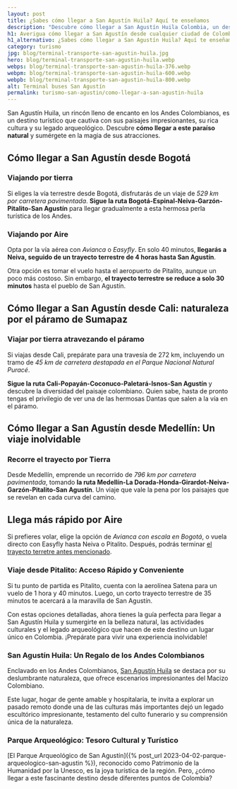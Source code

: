 ```yaml
---
layout: post
title: ¿Sabes cómo llegar a San Agustín Huila? Aquí te enseñamos
description: "Descubre cómo llegar a San Agustín Huila Colombia, un destino turístico que cautiva con sus paisajes impresionantes, su rica cultura y su legado arqueológico."
h1: Averigua cómo llegar a San Agustín desde cualquier ciudad de Colombia
h1_alternativo: ¿Sabes cómo llegar a San Agustín Huila? Aquí te enseñamos
category: turismo
jpg: blog/terminal-transporte-san-agustin-huila.jpg
hero: blog/terminal-transporte-san-agustin-huila.webp
webps: blog/terminal-transporte-san-agustin-huila-376.webp
webpm: blog/terminal-transporte-san-agustin-huila-600.webp
webpb: blog/terminal-transporte-san-agustin-huila-800.webp
alt: Terminal buses San Agustín
permalink: turismo-san-agustin/como-llegar-a-san-agustin-huila
---
```

San Agustín Huila, un rincón lleno de encanto en los Andes Colombianos, es un destino turístico que cautiva con sus paisajes impresionantes, su rica cultura y su legado arqueológico. Descubre **cómo llegar a este paraíso natural** y sumérgete en la magia de sus atracciones.
<!-- excerpt -->

## Cómo llegar a San Agustín desde Bogotá

### Viajando por tierra

Si eliges la vía terrestre desde Bogotá, disfrutarás de un viaje de *529 km por carretera pavimentada*. **Sigue la ruta Bogotá-Espinal-Neiva-Garzón-Pitalito-San Agustín** para llegar gradualmente a esta hermosa perla turística de los Andes.

### Viajando por Aire

Opta por la vía aérea con *Avianca* o *Easyfly*. En solo 40 minutos, **llegarás a Neiva, seguido de un trayecto terrestre de 4 horas hasta San Agustín**.

Otra opción es tomar el vuelo hasta el aeropuerto de Pitalito, aunque un poco más costoso. Sin embargo, **el trayecto terrestre se reduce a solo 30 minutos** hasta el pueblo de San Agustín.

## Cómo llegar a San Agustín desde Cali: naturaleza por el páramo de Sumapaz

### Viajar por tierra atravezando el páramo

Si viajas desde Cali, prepárate para una travesía de 272 km, incluyendo un tramo de *45 km de carretera destapada en el Parque Nacional Natural Puracé*.

**Sigue la ruta Cali-Popayán-Coconuco-Paletará-Isnos-San Agustín** y descubre la diversidad del paisaje colombiano. Quien sabe, hasta de pronto tengas el privilegio de ver una de las hermosas Dantas que salen a la vía en el páramo.

## Cómo llegar a San Agustín desde Medellín: Un viaje inolvidable

### Recorre el trayecto por Tierra

Desde Medellín, emprende un recorrido de *796 km por carretera pavimentada*, tomando **la ruta Medellín-La Dorada-Honda-Girardot-Neiva-Garzón-Pitalito-San Agustín**. Un viaje que vale la pena por los paisajes que se revelan en cada curva del camino.

## Llega más rápido por Aire

Si prefieres volar, elige la opción de *Avianca con escala en Bogotá*, o vuela directo con Easyfly hasta Neiva o Pitalito. Después, podrás terminar [el trayecto terretre antes mencionado](#viajando-por-aire).

### Viaje desde Pitalito: Acceso Rápido y Conveniente

Si tu punto de partida es Pitalito, cuenta con la aerolínea Satena para un vuelo de 1 hora y 40 minutos. Luego, un corto trayecto terrestre de 35 minutos te acercará a la maravilla de San Agustín.

Con estas opciones detalladas, ahora tienes la guía perfecta para llegar a San Agustín Huila y sumergirte en la belleza natural, las actividades culturales y el legado arqueológico que hacen de este destino un lugar único en Colombia. ¡Prepárate para vivir una experiencia inolvidable!

### San Agustín Huila: Un Regalo de los Andes Colombianos

Enclavado en los Andes Colombianos, [San Agustín Huila](/) se destaca por su deslumbrante naturaleza, que ofrece escenarios impresionantes del Macizo Colombiano.

Este lugar, hogar de gente amable y hospitalaria, te invita a explorar un pasado remoto donde una de las culturas más importantes dejó un legado escultórico impresionante, testamento del culto funerario y su comprensión única de la naturaleza.

### Parque Arqueológico: Tesoro Cultural y Turístico

[El Parque Arqueológico de San Agustín]({% post_url 2023-04-02-parque-arqueologico-san-agustin %}), reconocido como Patrimonio de la Humanidad por la Unesco, es la joya turística de la región. Pero, ¿cómo llegar a este fascinante destino desde diferentes puntos de Colombia?